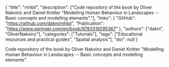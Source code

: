 {
  "title": "mhbil",
  "description": ["Code repository of the book by Oliver Nakoinz and Daniel Knitter \"Modelling Human Behaviour in Landscapes -- Basic concepts and modelling elements\"."],
  "links": {
    "GitHub": "https://github.com/dakni/mhbil",
    "Publication": "https://www.springer.com/en/book/9783319295367"
  },
  "authors": ["dakni", "OliverNakoinz"],
  "categories": ["Tutorials"],
  "tags": ["Educational resources and practical guides", "Spatial analysis"],
  "doi": null
}

<!-- Generated by csv2md.R – do not edit by hand -->

Code repository of the book by Oliver Nakoinz and Daniel Knitter "Modelling Human Behaviour in Landscapes -- Basic concepts and modelling elements".